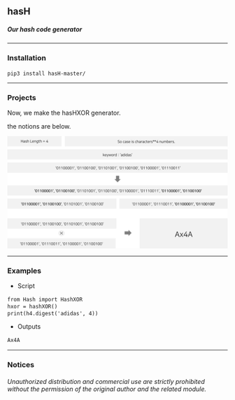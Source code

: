 ## hasH

##### Our hash code generator

***

### Installation

```code
pip3 install hasH-master/
```

***

### Projects

Now, we make the hasHXOR generator.

the notions are below.

![hs1](./imgs/hs1.png)


***

### Examples

* Script
```python3
from Hash import HashXOR
hxor = hashXOR()
print(h4.digest('adidas', 4))
```
* Outputs
```python
Ax4A
```

***


### Notices

###### Unauthorized distribution and commercial use are strictly prohibited without the permission of the original author and the related module.

